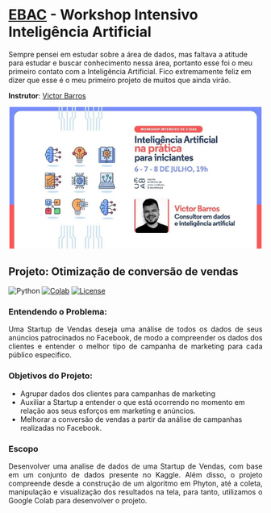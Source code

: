   # [EBAC](https://ebaconline.com.br) - Workshop Intensivo Inteligência Artificial

Sempre pensei em estudar sobre a área de dados, mas faltava a atitude para estudar e buscar conhecimento nessa área, portanto esse foi o meu primeiro contato com a Inteligência Artificial. Fico extremamente feliz em dizer que esse é o meu primeiro projeto de muitos que ainda virão.

**Instrutor**: [Victor Barros](https://github.com/ovictorbarros)

<p align="center">
  <img  width='500' src='https://github.com/eu-larissasouza/InteligenciaArtificial_EBAC/blob/main/img/Banner_%20Workshop%20Intelig%C3%AAncia%20Artificial.jpg?raw=true'>
  <br>
</p>

## Projeto: Otimização de conversão de vendas
![Python](https://img.shields.io/badge/python-v3.6+-blue.svg)
[![Colab](https://colab.research.google.com/assets/colab-badge.svg)](https://colab.research.google.com/drive/1hfntLOnvNFYTX6xN42ofssMrOzPD57ZN?usp=sharing)
[![License](https://img.shields.io/badge/license-MIT-blue.svg)](https://github.com/eu-larissasouza/InteligenciaArtificial_EBAC/blob/main/LICENSE)

### Entendendo o Problema:

<p align="justify"> Uma Startup de Vendas deseja uma análise de todos os dados de seus anúncios patrocinados no Facebook, de modo a compreender os dados dos clientes e entender o melhor tipo de campanha de marketing para cada público especifico.</p>

### Objetivos do Projeto:

<p align="justify">
<ul><li>Agrupar dados dos clientes para campanhas de marketing<br></li>
<li>Auxiliar a Startup a entender o que está ocorrendo no momento em relação aos seus esforços em marketing e anúncios.<br></li>
<li>Melhorar a conversão de vendas a partir da análise de campanhas realizadas no Facebook.<br></li>
</ul>
</p> 
   
### Escopo
<p align="justify"> Desenvolver uma analise de dados de uma Startup de Vendas, com base em um conjunto de dados presente no Kaggle. Além disso, o projeto compreende desde a construção de um algoritmo em Phyton, até a coleta, manipulação e visualização dos resultados na tela, para tanto, utilizamos o Google Colab para desenvolver o projeto.</p> 
